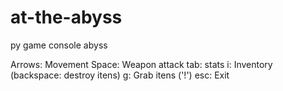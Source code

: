 # at-the-abyss
py game console abyss


Arrows: Movement
Space: Weapon attack
tab: stats
i: Inventory (backspace: destroy itens)
g: Grab itens ('!')
esc: Exit